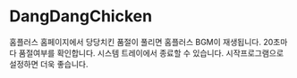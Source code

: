 # DangDangChicken
홈플러스 홈페이지에서 당당치킨 품절이 풀리면 홈플러스 BGM이 재생됩니다.
20초마다 품절여부를 확인합니다.
시스템 트레이에서 종료할 수 있습니다.
시작프로그램으로 설정하면 더욱 좋습니다.
